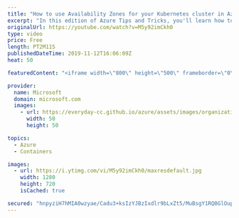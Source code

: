 ```yaml
---
title: "How to use Availability Zones for your Kubernetes cluster in Azure | Azure Tips and Tricks"
excerpt: "In this edition of Azure Tips and Tricks, you'll learn how to create an Azure Kubernetes Service cluster that uses Availability Zones. When you use Availability Zones for your Azure Kubernetes cluster, you can make it highly available and protect it against failure of a single data center.    For more"
originalUrl: https://youtube.com/watch?v=M5y92imCkh0
type: video
price: Free
length: PT2M11S
publishedDateTime: 2019-11-12T16:06:09Z
heat: 50

featuredContent: "<iframe width=\"800\" height=\"500\" frameborder=\"0\" src=\"https://www.youtube.com/embed/M5y92imCkh0\" allow=\"accelerometer; autoplay; encrypted-media; gyroscope; picture-in-picture\" allowfullscreen></iframe>"

provider:
  name: Microsoft
  domain: microsoft.com
  images:
    - url: https://everyday-cc.github.io/azure/assets/images/organizations/microsoft.com-50x50.jpg
      width: 50
      height: 50

topics:
  - Azure
  - Containers

images:
  - url: https://i.ytimg.com/vi/M5y92imCkh0/maxresdefault.jpg
    width: 1280
    height: 720
    isCached: true

secured: "hnpyziH7hMIA0wzyae/Cadu3+ksIzYJBzIxdlr9bLxZt5/MuBsgY1RQ0GlOupzW4G+g5MDiQuJagHmbpSHKxWYWftZhMgXoFBNtquMKsIwZBDOGDzDikq7mQ3ZVd31iUkAHbpY1o4vPF0P9GwolwmqKQ0iwRpFjXjvIJzmf1tOUCCBW/GuyynyVs/jCz751bYzSlyBRnoLFUn3C5ibpNTIxeoWMXJQ5oqWP6kUErsJhFzUty5qWOfDNZxrf76ASwhWE0naCkc3VpKvYMEa8Pxseax4qfX6dqVgRJxUpYQ9kcPLBbfOGWJL+naaKeUIPM3eD+QJ/u0tDStrmljYQZ9+CJL3JEtrh6hVdefc+6COWvmsNKTvtO3cUTn1qGLusd9ohej6OYynURf5Kmt7Qh7pqQlaHZZeRoNCcP4kCzh8k=;W2+MibPLeRDHP79MOKtyKg=="
---
```


